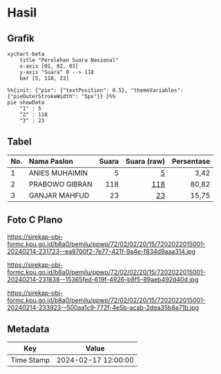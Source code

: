 # Hasil

## Grafik

```mermaid
xychart-beta
    title "Perolehan Suara Nasional"
    x-axis [01, 02, 03]
    y-axis "Suara" 0 --> 118
    bar [5, 118, 23]
```

```mermaid
%%{init: {"pie": {"textPosition": 0.5}, "themeVariables": {"pieOuterStrokeWidth": "5px"}} }%%
pie showData
    "1" : 5
    "2" : 118
    "3" : 23
```

## Tabel

| No. | Nama Paslon    | Suara | Suara (raw) | Persentase |
|:--- |:-------------- | -----:| -----------:| ----------:|
| 1   | ANIES MUHAIMIN | 5     | [5][p-1]    | 3,42       |
| 2   | PRABOWO GIBRAN | 118   | [118][p-2]  | 80,82      |
| 3   | GANJAR MAHFUD  | 23    | [23][p-3]   | 15,75      |


[p-1]: https://github.com/gigit-pemilu/pemilu-2024/blob/main/pilpres/hitung-suara/sub/72-sulawesi-tengah/sub/02-poso/sub/02-poso-pesisir/sub/2015-pinedapa/sub/001-tps/sub/paslon-1.txt
[p-2]: https://github.com/gigit-pemilu/pemilu-2024/blob/main/pilpres/hitung-suara/sub/72-sulawesi-tengah/sub/02-poso/sub/02-poso-pesisir/sub/2015-pinedapa/sub/001-tps/sub/paslon-2.txt
[p-3]: https://github.com/gigit-pemilu/pemilu-2024/blob/main/pilpres/hitung-suara/sub/72-sulawesi-tengah/sub/02-poso/sub/02-poso-pesisir/sub/2015-pinedapa/sub/001-tps/sub/paslon-3.txt

## Foto C Plano

https://sirekap-obj-formc.kpu.go.id/b8a0/pemilu/ppwp/72/02/02/20/15/7202022015001-20240214-231723--ea9700f2-7e77-421f-9a4e-f834d9aaa314.jpg

https://sirekap-obj-formc.kpu.go.id/b8a0/pemilu/ppwp/72/02/02/20/15/7202022015001-20240214-231838--15365fed-619f-4926-b8f5-89aeb492d40d.jpg

https://sirekap-obj-formc.kpu.go.id/b8a0/pemilu/ppwp/72/02/02/20/15/7202022015001-20240214-233923--500aa1c9-772f-4e5b-acab-2dea35b8a71b.jpg


## Metadata

| Key        | Value               |
| ---------- | ------------------- |
| Time Stamp | 2024-02-17 12:00:00 |



